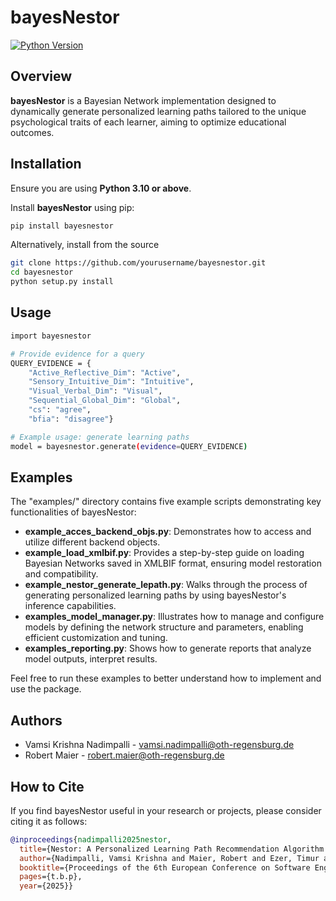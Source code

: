 # bayesNestor

[![Python Version](https://img.shields.io/badge/python-3.10%2B-blue.svg)](https://www.python.org/downloads/)

## Overview
**bayesNestor** is a Bayesian Network implementation designed to dynamically generate personalized learning paths tailored to the unique psychological traits of each learner, aiming to optimize educational outcomes.

## Installation
Ensure you are using **Python 3.10 or above**.

Install **bayesNestor** using pip:
```bash
pip install bayesnestor
```

Alternatively, install from the source
```bash
git clone https://github.com/yourusername/bayesnestor.git
cd bayesnestor
python setup.py install
```

## Usage
```bash
import bayesnestor

# Provide evidence for a query
QUERY_EVIDENCE = {
    "Active_Reflective_Dim": "Active",
    "Sensory_Intuitive_Dim": "Intuitive",
    "Visual_Verbal_Dim": "Visual",
    "Sequential_Global_Dim": "Global",
    "cs": "agree",
    "bfia": "disagree"}

# Example usage: generate learning paths
model = bayesnestor.generate(evidence=QUERY_EVIDENCE)
```

## Examples
The "examples/" directory contains five example scripts demonstrating key functionalities of bayesNestor:
- **example_acces_backend_objs.py**: Demonstrates how to access and utilize different backend objects.
- **example_load_xmlbif.py**: Provides a step-by-step guide on loading Bayesian Networks saved in XMLBIF format, ensuring model restoration and compatibility.
- **example_nestor_generate_lepath.py**: Walks through the process of generating personalized learning paths by using bayesNestor's inference capabilities.
- **examples_model_manager.py**: Illustrates how to manage and configure models by defining the network structure and parameters, enabling efficient customization and tuning.
- **examples_reporting.py**: Shows how to generate reports that analyze model outputs, interpret results.

Feel free to run these examples to better understand how to implement and use the package.

## Authors
- Vamsi Krishna Nadimpalli - [vamsi.nadimpalli@oth-regensburg.de](mailto:vamsi.nadimpalli@oth-regensburg.de)
- Robert Maier - [robert.maier@oth-regensburg.de](mailto:robert.maier@oth-regensburg.de)

## How to Cite
If you find bayesNestor useful in your research or projects, please consider citing it as follows:

``` bibtex
@inproceedings{nadimpalli2025nestor,
  title={Nestor: A Personalized Learning Path Recommendation Algorithm for Adaptive Learning Environments},
  author={Nadimpalli, Vamsi Krishna and Maier, Robert and Ezer, Timur and Staufer, Susanne and Röhrl, Simon and Hauser, Florian and Grabinger, Lisa and Mottok, J{\"u}rgen},
  booktitle={Proceedings of the 6th European Conference on Software Engineering Education},
  pages={t.b.p},
  year={2025}}
  ```
